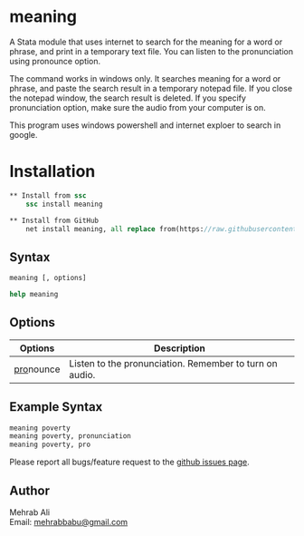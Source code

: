 # meaning

A Stata module that uses internet to search for the meaning for a word or phrase, and print in a temporary text file. You can listen to the pronunciation using pronounce option.

The command works in windows only. It searches meaning for a word or phrase, and paste the search result in a temporary notepad file. If you close the notepad window, the search result is deleted. If you specify pronunciation option, make sure the audio from your computer is on.

This program uses windows powershell and internet exploer to search in google.


# Installation

```Stata
** Install from ssc
    ssc install meaning

** Install from GitHub
    net install meaning, all replace from(https://raw.githubusercontent.com/ARCED-Foundation/meaning/master)

```
## Syntax
```stata
meaning [, options]

help meaning
```

## Options
| Options      | Description |
| ---        |    ----   |
| <u>pro</u>nounce |  Listen to the pronunciation. Remember to turn on audio. | 

## Example Syntax
```Stata
meaning poverty
meaning poverty, pronunciation
meaning poverty, pro
```

Please report all bugs/feature request to the <a href="https://github.com/ARCED-Foundation/meaning/issues" target="_blank"> github issues page</a>.

## Author
Mehrab Ali <br>
Email: mehrabbabu@gmail.com